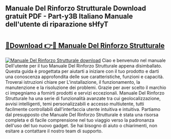 ## Manuale Del Rinforzo Strutturale Download gratuit PDF - Part-y3B Italiano Manuale dell'utente di riparazione sHfyT

# <h2><a href="http://df95u9.blite.top/?on=Manuale+Del+Rinforzo+Strutturale">🔗Download 👉🔴 Manuale Del Rinforzo Strutturale</a></h2>

[![Manuale Del Rinforzo Strutturale download](https://i.imgur.com/lujVjoI.png)](http://df95u9.blite.top/?on=Manuale+Del+Rinforzo+Strutturale)
Ciao e benvenuto nel manuale Dell'utente per il tuo Manuale Del Rinforzo Strutturale appena disimballato. Questa guida è progettata per aiutarti a iniziare con il tuo prodotto e darti una conoscenza approfondita delle sue caratteristiche, funzioni e capacità. Troverai istruzioni chiare per L'installazione, il funzionamento, la manutenzione e la risoluzione dei problemi. Grazie per aver scelto il marchio ci impegniamo a fornirti prodotti e servizi eccezionali. Manuale Del Rinforzo Strutturale ha una serie di funzionalità avanzate tra cui geolocalizzazione, avvisi intelligenti, temi personalizzabili e accesso multiutente, tutti facilmente controllabili dall'interfaccia utente intuitiva e intuitiva. Partiamo dal presupposto che Manuale Del Rinforzo Strutturale è stata una risorsa completa e di facile comprensione nel tuo viaggio verso la padronanza dell'uso del tuo nuovo gadget. Se hai bisogno di aiuto o chiarimenti, non esitare a contattare il nostro team di supporto.
